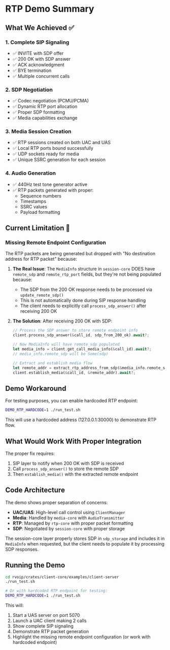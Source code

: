 # RTP Demo Summary

## What We Achieved ✅

### 1. Complete SIP Signaling
- ✅ INVITE with SDP offer
- ✅ 200 OK with SDP answer  
- ✅ ACK acknowledgment
- ✅ BYE termination
- ✅ Multiple concurrent calls

### 2. SDP Negotiation
- ✅ Codec negotiation (PCMU/PCMA)
- ✅ Dynamic RTP port allocation
- ✅ Proper SDP formatting
- ✅ Media capabilities exchange

### 3. Media Session Creation
- ✅ RTP sessions created on both UAC and UAS
- ✅ Local RTP ports bound successfully
- ✅ UDP sockets ready for media
- ✅ Unique SSRC generation for each session

### 4. Audio Generation
- ✅ 440Hz test tone generator active
- ✅ RTP packets generated with proper:
  - Sequence numbers
  - Timestamps  
  - SSRC values
  - Payload formatting

## Current Limitation 🚧

### Missing Remote Endpoint Configuration

The RTP packets are being generated but dropped with "No destination address for RTP packet" because:

1. **The Real Issue**: The `MediaInfo` structure in `session-core` DOES have `remote_sdp` and `remote_rtp_port` fields, but they're not being populated because:
   - The SDP from the 200 OK response needs to be processed via `update_remote_sdp()`
   - This is not automatically done during SIP response handling
   - The client needs to explicitly call `process_sdp_answer()` after receiving 200 OK

2. **The Solution**: After receiving 200 OK with SDP:
   ```rust
   // Process the SDP answer to store remote endpoint info
   client.process_sdp_answer(&call_id, sdp_from_200_ok).await?;
   
   // Now MediaInfo will have remote_sdp populated
   let media_info = client.get_call_media_info(&call_id).await?;
   // media_info.remote_sdp will be Some(sdp)
   
   // Extract and establish media flow
   let remote_addr = extract_rtp_address_from_sdp(&media_info.remote_sdp.unwrap());
   client.establish_media(&call_id, &remote_addr).await?;
   ```

## Demo Workaround

For testing purposes, you can enable hardcoded RTP endpoint:

```bash
DEMO_RTP_HARDCODE=1 ./run_test.sh
```

This will use a hardcoded address (127.0.0.1:30000) to demonstrate RTP flow.

## What Would Work With Proper Integration

The proper fix requires:
1. SIP layer to notify when 200 OK with SDP is received
2. Call `process_sdp_answer()` to store the remote SDP
3. Then `establish_media()` with the extracted remote endpoint

## Code Architecture

The demo shows proper separation of concerns:
- **UAC/UAS**: High-level call control using `ClientManager`
- **Media**: Handled by `media-core` with `AudioTransmitter`
- **RTP**: Managed by `rtp-core` with proper packet formatting
- **SDP**: Negotiated by `session-core` with proper storage

The session-core layer properly stores SDP in `sdp_storage` and includes it in `MediaInfo` when requested, but the client needs to populate it by processing SDP responses.

## Running the Demo

```bash
cd rvoip/crates/client-core/examples/client-server
./run_test.sh

# Or with hardcoded RTP endpoint for testing:
DEMO_RTP_HARDCODE=1 ./run_test.sh
```

This will:
1. Start a UAS server on port 5070
2. Launch a UAC client making 2 calls
3. Show complete SIP signaling
4. Demonstrate RTP packet generation
5. Highlight the missing remote endpoint configuration (or work with hardcoded endpoint) 